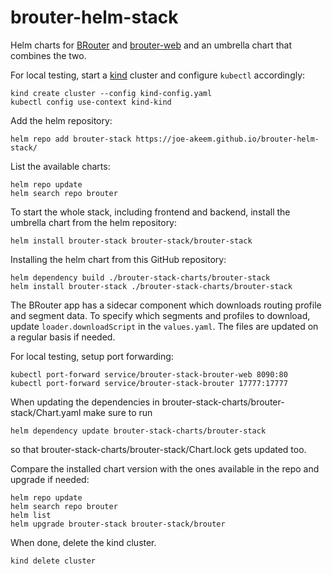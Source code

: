 # brouter-helm-stack
Helm charts for [BRouter](https://github.com/abrensch/brouter) and [brouter-web](https://github.com/nrenner/brouter-web)
and an umbrella chart that combines the two.

For local testing, start a [kind](https://kind.sigs.k8s.io/docs/user/quick-start/) cluster and configure `kubectl` accordingly:
```shell
kind create cluster --config kind-config.yaml
kubectl config use-context kind-kind
```

Add the helm repository:
```shell
helm repo add brouter-stack https://joe-akeem.github.io/brouter-helm-stack/
```

List the available charts:
```shell
helm repo update
helm search repo brouter
```

To start the whole stack, including frontend and backend, install the umbrella chart from the helm repository:
```shell
helm install brouter-stack brouter-stack/brouter-stack
```

Installing the helm chart from this GitHub repository:
```shell
helm dependency build ./brouter-stack-charts/brouter-stack
helm install brouter-stack ./brouter-stack-charts/brouter-stack
```

The BRouter app has a sidecar component which downloads routing profile and segment data. To specify which segments
and profiles to download, update `loader.downloadScript` in the `values.yaml`. The files are updated on a regular basis
if needed.

For local testing, setup port forwarding:
```shell
kubectl port-forward service/brouter-stack-brouter-web 8090:80
kubectl port-forward service/brouter-stack-brouter 17777:17777
```

When updating the dependencies in brouter-stack-charts/brouter-stack/Chart.yaml make sure to run
```shell
helm dependency update brouter-stack-charts/brouter-stack
```
so that brouter-stack-charts/brouter-stack/Chart.lock gets updated too.

Compare the installed chart version with the ones available in the repo and upgrade if needed:
```shell
helm repo update
helm search repo brouter
helm list
helm upgrade brouter-stack brouter-stack/brouter
```

When done, delete the kind cluster.
```shell
kind delete cluster
```
